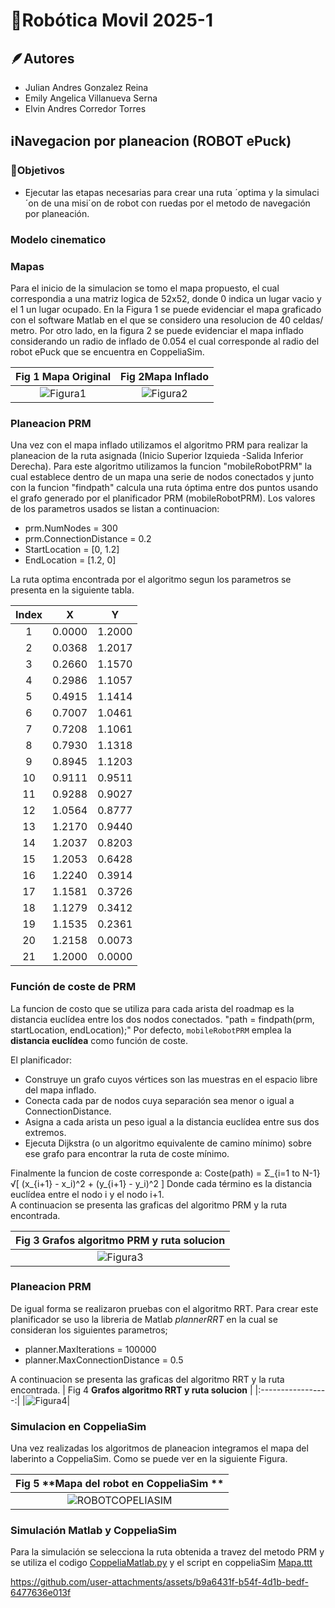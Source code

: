 # 🤖Robótica Movil 2025-1

## 🪶Autores
* Julian Andres Gonzalez Reina
* Emily Angelica Villanueva Serna
* Elvin Andres Corredor Torres

## ℹ️Navegacion por planeacion (ROBOT ePuck)

### 🏁Objetivos
* Ejecutar las etapas necesarias para crear una ruta ´optima y la simulaci´on de una misi´on de robot con ruedas por el metodo de navegación por planeación.

### Modelo cinematico

### Mapas

Para el inicio de la simulacion se tomo el mapa propuesto, el cual correspondia a una matriz logica de 52x52, donde 0 indica un lugar vacio y el 1 un lugar ocupado. En la Figura 1 se puede evidenciar el mapa graficado con el software Matlab en el que se considero una resolucion de 40 celdas/ metro. Por otro lado, en la figura 2 se puede evidenciar el mapa inflado considerando un radio de inflado de 0.054 el cual corresponde al radio del robot ePuck que se encuentra en CoppeliaSim.

| Fig 1 **Mapa Original** | Fig 2**Mapa Inflado** |
|:-----------------:|:----------------:|
| ![Figura1](https://github.com/user-attachments/assets/3e8ac12a-0fa6-4d04-92d1-9830fac7473d) | ![Figura2](https://github.com/user-attachments/assets/737b7126-0a7c-4303-96f3-134ed966bdbc) |

### Planeacion PRM

Una vez con el mapa inflado utilizamos el algoritmo PRM para realizar la planeacion de la ruta asignada (Inicio Superior Izquieda -Salida Inferior Derecha). Para este algoritmo utilizamos la funcion "mobileRobotPRM" la cual establece dentro de un mapa una serie de nodos conectados y junto con la funcion "findpath" calcula una ruta óptima entre dos puntos usando el grafo generado por el planificador PRM (mobileRobotPRM). Los valores de los parametros usados se listan a continuacion:

* prm.NumNodes = 300
* prm.ConnectionDistance = 0.2
* StartLocation = [0, 1.2]
* EndLocation = [1.2, 0]

La ruta optima encontrada por el algoritmo segun los parametros se presenta en la siguiente tabla.

| Index |    X    |    Y    |
|:-----:|:-------:|:-------:|
|   1   | 0.0000  | 1.2000  |
|   2   | 0.0368  | 1.2017  |
|   3   | 0.2660  | 1.1570  |
|   4   | 0.2986  | 1.1057  |
|   5   | 0.4915  | 1.1414  |
|   6   | 0.7007  | 1.0461  |
|   7   | 0.7208  | 1.1061  |
|   8   | 0.7930  | 1.1318  |
|   9   | 0.8945  | 1.1203  |
|  10   | 0.9111  | 0.9511  |
|  11   | 0.9288  | 0.9027  |
|  12   | 1.0564  | 0.8777  |
|  13   | 1.2170  | 0.9440  |
|  14   | 1.2037  | 0.8203  |
|  15   | 1.2053  | 0.6428  |
|  16   | 1.2240  | 0.3914  |
|  17   | 1.1581  | 0.3726  |
|  18   | 1.1279  | 0.3412  |
|  19   | 1.1535  | 0.2361  |
|  20   | 1.2158  | 0.0073  |
|  21   | 1.2000  | 0.0000  |

### Función de coste de PRM
La funcion de costo que se utiliza para cada arista del roadmap es la distancia euclídea entre los dos nodos conectados. "path = findpath(prm, startLocation, endLocation);"
Por defecto, `mobileRobotPRM` emplea la **distancia euclídea** como función de coste.

El planificador:
* Construye un grafo cuyos vértices son las muestras en el espacio libre del mapa inflado.
* Conecta cada par de nodos cuya separación sea menor o igual a ConnectionDistance.
* Asigna a cada arista un peso igual a la distancia euclídea entre sus dos extremos.
* Ejecuta Dijkstra (o un algoritmo equivalente de camino mínimo) sobre ese grafo para encontrar la ruta de coste mínimo.

Finalmente la funcion de coste corresponde a: Coste(path) = Σ_{i=1 to N-1} √[ (x_{i+1} - x_i)^2 + (y_{i+1} - y_i)^2 ]
Donde cada término es la distancia euclídea entre el nodo i y el nodo i+1.  
A continuacion se presenta las graficas del algoritmo PRM y la ruta encontrada.

| Fig 3 **Grafos algoritmo PRM y ruta solucion** |
|:-----------------:|
|![Figura3](https://github.com/user-attachments/assets/82926b42-8b55-4b25-ac42-32bc4fa68336)|

### Planeacion PRM

De igual forma se realizaron pruebas con el algoritmo RRT. Para crear este planificador se uso la libreria de Matlab *plannerRRT* en la cual se consideran los siguientes parametros;
* planner.MaxIterations = 100000
* planner.MaxConnectionDistance = 0.5

A continuacion se presenta las graficas del algoritmo RRT y la ruta encontrada.
| Fig 4 **Grafos algoritmo RRT y ruta solucion** |
|:-----------------:|
|![Figura4](https://github.com/user-attachments/assets/93a33efd-4ecc-4d60-ab58-d5bf5542da0b)|

### Simulacion en CoppeliaSim

Una vez realizadas los algoritmos de planeacion integramos el mapa del laberinto a CoppeliaSim. Como se puede ver en la siguiente Figura.

| Fig 5 **Mapa del robot en CoppeliaSim ** |
|:-----------------:|
|![ROBOTCOPELIASIM](https://github.com/user-attachments/assets/19d366f5-53b1-4f0b-b317-54b1b292d00b)|

### Simulación Matlab y CoppeliaSim

Para la simulación se selecciona la ruta obtenida a travez del metodo PRM  y se utiliza el codigo  [CoppeliaMatlab.py](CoppeliaMatlab.m) y  el script en coppeliaSim [Mapa.ttt](Pruebagiro.ttt)

https://github.com/user-attachments/assets/b9a6431f-b54f-4d1b-bedf-6477636e013f


